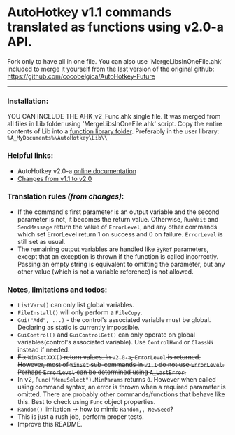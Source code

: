 # AutoHotkey v1.1 commands translated as functions using v2.0-a API.
Fork only to have all in one file. You can also use 'MergeLibsInOneFile.ahk' included to merge it yourself from the last version of the original github:
https://github.com/cocobelgica/AutoHotkey-Future

- - -

### Installation:
YOU CAN INCLUDE THE AHK_v2_Func.ahk single file. It was merged from all files in Lib folder using 'MergeLibsInOneFile.ahk' script.
Copy the entire contents of Lib into a [function library folder](https://autohotkey.com/docs/Functions.htm#lib). Preferably in the user library: `%A_MyDocuments%\AutoHotkey\Lib\\`

### Helpful links:
  * AutoHotkey v2.0-a [online documentation](http://lexikos.github.io/v2/docs/AutoHotkey.htm)
  * [Changes from v1.1 to v2.0](https://autohotkey.com/v2/v2-changes.htm)

### Translation rules _(from changes)_:
  * If the command's first parameter is an output variable and the second parameter is not, it becomes the return value. Otherwise, `RunWait` and `SendMessage` return the value of `ErrorLevel`, and any other commands which set ErrorLevel return 1 on success and 0 on failure. `ErrorLevel` is still set as usual.
  * The remaining output variables are handled like `ByRef` parameters, except that an exception is thrown if the function is called incorrectly. Passing an empty string is equivalent to omitting the parameter, but any other value (which is not a variable reference) is not allowed.

### Notes, limitations and todos:
  * `ListVars()` can only list global variables.
  * `FileInstall()` will only perform a `FileCopy`.
  * `Gui("Add", ...)` - the control's associated variable must be global. Declaring as static is currently impossible.
  * `GuiControl()` and `GuiControlGet()` can only operate on global variables(control's associated variable). Use `ControlHwnd` or `ClassNN` instead if needed.
  * ~~Fix `WinSetXXX()` return values. In `v2.0-a`, `ErrorLevel` is returned. However, most of `WinSet` sub-commands in `v1.1` do not use `ErrorLevel`. Perhaps `ErrorLevel` can be determined using `A_LastError`.~~
  * In v2, `Func("MenuSelect").MinParams` returns `0`. However when called using command syntax, an error is thrown when a required parameter is omitted. There are probably other commands/functions that behave like this. Best to check using `Func` object properties.
  * `Random()` limitation -> how to mimic `Random,, NewSeed`?
  * This is just a rush job, perform proper tests.
  * Improve this README.